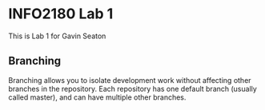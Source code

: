 # INFO2180 Lab 1 
 
This is Lab 1 for Gavin Seaton

## Branching 
 
Branching allows you to isolate development work without affecting other branches in the repository. Each repository has one default branch (usually called master), and can have multiple other branches. 

